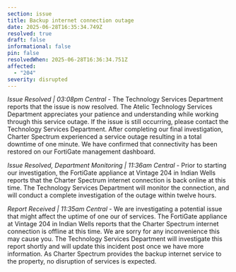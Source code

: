 ```yaml
---
section: issue
title: Backup internet connection outage
date: 2025-06-28T16:35:34.749Z
resolved: true
draft: false
informational: false
pin: false
resolvedWhen: 2025-06-28T16:36:34.751Z
affected:
  - "204"
severity: disrupted
---
```

*Issue Resolved | 03:08pm Central* - The Technology Services Department reports that the issue is now resolved. The Atelic Technology Services Department appreciates your patience and understanding while working through this service outage. If the issue is still occurring, please contact the Technology Services Department. After completing our final investigation, Charter Spectrum experienced a service outage resulting in a total downtime of one minute. We have confirmed that connectivity has been restored on our FortiGate management dashboard.

*Issue Resolved, Department Monitoring | 11:36am Central* - Prior to starting our investigation, the FortiGate appliance at Vintage 204 in Indian Wells reports that the Charter Spectrum internet connection is back online at this time. The Technology Services Department will monitor the connection, and will conduct a complete investigation of the outage within twelve hours.

*Report Received | 11:35am Central* - We are investigating a potential issue that might affect the uptime of one our of services. The FortiGate appliance at Vintage 204 in Indian Wells reports that the Charter Spectrum internet connection is offline at this time. We are sorry for any inconvenience this may cause you. The Technology Services Department will investigate this report shortly and will update this incident post once we have more information. As Charter Spectrum provides the backup internet service to the property, no disruption of services is expected.